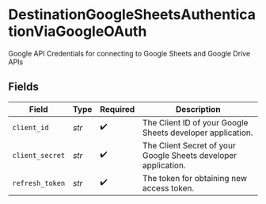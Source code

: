 # DestinationGoogleSheetsAuthenticationViaGoogleOAuth

Google API Credentials for connecting to Google Sheets and Google Drive APIs


## Fields

| Field                                                          | Type                                                           | Required                                                       | Description                                                    |
| -------------------------------------------------------------- | -------------------------------------------------------------- | -------------------------------------------------------------- | -------------------------------------------------------------- |
| `client_id`                                                    | *str*                                                          | :heavy_check_mark:                                             | The Client ID of your Google Sheets developer application.     |
| `client_secret`                                                | *str*                                                          | :heavy_check_mark:                                             | The Client Secret of your Google Sheets developer application. |
| `refresh_token`                                                | *str*                                                          | :heavy_check_mark:                                             | The token for obtaining new access token.                      |